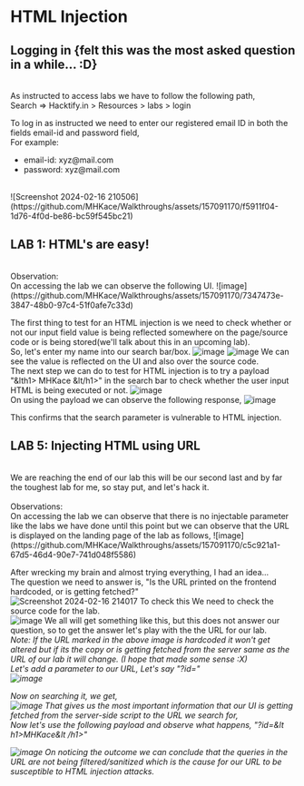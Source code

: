 # HTML Injection

<h2> Logging in {felt this was the most asked question in a while... :D}</h2> <br>
As instructed to access labs we have to follow the following path, <br>
Search => Hacktify.in > Resources > labs > login <br>

To log in as instructed we need to enter our registered email ID in both the fields email-id and password field, <br>
For example: 
<ul> <li>email-id: xyz@mail.com</li>
<li>password: xyz@mail.com</li> 
</ul><br>
![Screenshot 2024-02-16 210506](https://github.com/MHKace/Walkthroughs/assets/157091170/f5911f04-1d76-4f0d-be86-bc59f545bc21)
<br>

<h2> LAB 1: HTML's are easy!</h2> <br>
Observation: <br>
On accessing the lab we can observe the following UI.
![image](https://github.com/MHKace/Walkthroughs/assets/157091170/7347473e-3847-48b0-97c4-51f0afe7c33d)

The first thing to test for an HTML injection is we need to check whether or not our input field value is being reflected somewhere on the page/source code or is being stored(we'll talk about this in an upcoming lab). <br>
So, let's enter my name into our search bar/box. 
![image](https://github.com/MHKace/Walkthroughs/assets/157091170/0e85333a-f51c-4e8a-8cbf-f5dc8fb9e456)
![image](https://github.com/MHKace/Walkthroughs/assets/157091170/456af1bc-e142-416f-a71c-f3a8d50f1674)
We can see the value is reflected on the UI and also over the source code. <br>
The next step we can do to test for HTML injection is to try a payload "&lth1> MHKace &lt/h1>" in the search bar to check whether the user input HTML is being executed or not.
![image](https://github.com/MHKace/Walkthroughs/assets/157091170/a847960b-e2b0-4bec-9e13-45ff3b75492c)
<br>On using the payload we can observe the following response,
![image](https://github.com/MHKace/Walkthroughs/assets/157091170/e2a57f48-b9e2-4c98-a683-1e0b8017c5f8)

This confirms that the search parameter is vulnerable to HTML injection.

<h2> LAB 5: Injecting HTML using URL</h2> <br>
We are reaching the end of our lab this will be our second last and by far the toughest lab for me, so stay put, and let's hack it. <br>
<br>
Observations: <br>
On accessing the lab we can observe that there is no injectable parameter like the labs we have done until this point but we can observe that the URL is displayed on the landing page of the lab as follows,
![image](https://github.com/MHKace/Walkthroughs/assets/157091170/c5c921a1-67d5-46d4-90e7-741d048f5586)
<br>

After wrecking my brain and almost trying everything, I had an idea...<br>
The question we need to answer is, "Is the URL printed on the frontend hardcoded, or is getting fetched?"<br>
![Screenshot 2024-02-16 214017](https://github.com/MHKace/Walkthroughs/assets/157091170/322e5f6f-7979-41a5-8693-2cfeaccd8ab1)
To check this We need to check the source code for the lab. <br>
![image](https://github.com/MHKace/Walkthroughs/assets/157091170/0cec7ef7-c05a-4f5f-bf91-6938567715e4)
We all will get something like this, but this does not answer our question, so to get the answer let's play with the the URL for our lab. <br>
<i> Note: If the URL marked in the above image is hardcoded it won't get altered but if its the copy or is getting fetched from the server same as the URL of our lab it will change. (I hope that made some sense :X) <br>
Let's add a parameter to our URL, Let's say "?id="<br>
![image](https://github.com/MHKace/Walkthroughs/assets/157091170/53f979e4-d6d1-4e96-883f-18de8f0e9080)

Now on searching it, we get, <br>
![image](https://github.com/MHKace/Walkthroughs/assets/157091170/cb3936c3-c3a6-477b-b459-93fde4a762f9)
That gives us the most important information that our UI is getting fetched from the server-side script to the URL we search for, <br>
Now let's use the following payload and observe what happens, "?id=&lt h1>MHKace&lt /h1>" 
<br>

![image](https://github.com/MHKace/Walkthroughs/assets/157091170/f2ff51eb-6f76-4430-82bd-9d5d03787060)
On noticing the outcome we can conclude that the queries in the URL are not being filtered/sanitized which is the cause for our URL to be susceptible to HTML injection attacks. <br>
